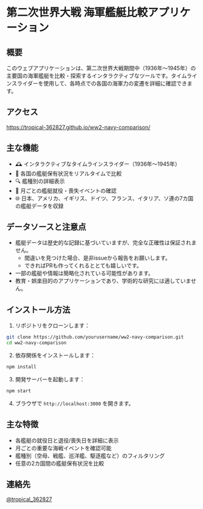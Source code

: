 # 第二次世界大戦 海軍艦艇比較アプリケーション

## 概要

このウェブアプリケーションは、第二次世界大戦期間中（1936年〜1945年）の主要国の海軍艦艇を比較・探索するインタラクティブなツールです。タイムラインスライダーを使用して、各時点での各国の海軍力の変遷を詳細に確認できます。


## アクセス

https://tropical-362827.github.io/ww2-navy-comparison/


## 主な機能

- 🕰️ インタラクティブなタイムラインスライダー（1936年〜1945年）
- 🚢 各国の艦艇保有状況をリアルタイムで比較
- 🔍 艦種別の詳細表示
- 📅 月ごとの艦艇就役・喪失イベントの確認
- 🌐 日本、アメリカ、イギリス、ドイツ、フランス、イタリア、ソ連の7カ国の艦艇データを収録


## データソースと注意点

- 艦艇データは歴史的な記録に基づいていますが、完全な正確性は保証されません。
    - 間違いを見つけた場合、是非issueから報告をお願いします。
    - できればPRも作ってくれるととても嬉しいです。
- 一部の艦艇や情報は簡略化されている可能性があります。
- 教育・娯楽目的のアプリケーションであり、学術的な研究には適していません。


## インストール方法

1. リポジトリをクローンします：
```bash
git clone https://github.com/yourusername/ww2-navy-comparison.git
cd ww2-navy-comparison
```

2. 依存関係をインストールします：
```bash
npm install
```

3. 開発サーバーを起動します：
```bash
npm start
```

4. ブラウザで `http://localhost:3000` を開きます。


## 主な特徴

- 各艦艇の就役日と退役/喪失日を詳細に表示
- 月ごとの重要な海戦イベントを確認可能
- 艦種別（空母、戦艦、巡洋艦、駆逐艦など）のフィルタリング
- 任意の2カ国間の艦艇保有状況を比較


## 連絡先

[@tropical_362827](https://x.com/tropical_362827)